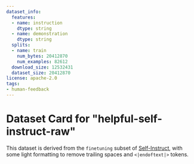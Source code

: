 ```yaml
---
dataset_info:
  features:
  - name: instruction
    dtype: string
  - name: demonstration
    dtype: string
  splits:
  - name: train
    num_bytes: 20412870
    num_examples: 82612
  download_size: 12532431
  dataset_size: 20412870
license: apache-2.0
tags:
- human-feedback
---
```

# Dataset Card for "helpful-self-instruct-raw"

This dataset is derived from the `finetuning` subset of [Self-Instruct](https://github.com/yizhongw/self-instruct), with some light formatting to remove trailing spaces and `<|endoftext|>` tokens.

